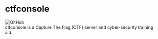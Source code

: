 # ctfconsole
![GitHub](https://img.shields.io/github/license/cyberphor/ctfconsole)  
ctfconsole is a Capture The Flag (CTF) server and cyber-security training aid.